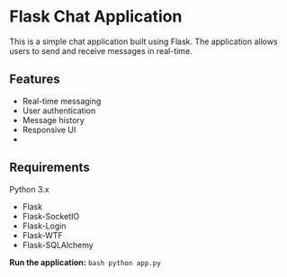 # Flask Chat Application
This is a simple chat application built using Flask. The application allows users to send and receive messages in real-time.
## Features
- Real-time messaging
- User authentication
- Message history
- Responsive UI
- 
## Requirements

Python 3.x
- Flask
- Flask-SocketIO
- Flask-Login
- Flask-WTF
- Flask-SQLAlchemy


**Run the application:**
    ```bash
    python app.py 
    ```

